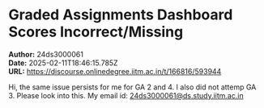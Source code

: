 # Graded Assignments Dashboard Scores Incorrect/Missing

**Author:** 24ds3000061  
**Date:** 2025-02-11T18:46:15.785Z  
**URL:** https://discourse.onlinedegree.iitm.ac.in/t/166816/593944

Hi, the same issue persists for me for GA 2 and 4. I also did not attemp GA 3. Please look into this. My email id: 24ds3000061@ds.study.iitm.ac.in

